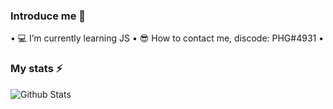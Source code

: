 ### Introduce me 👋

• 💻  I’m currently learning JS
• 😎  How to contact me, discode: PHG#4931
•

### My stats ⚡
![Github Stats](https://github-readme-stats.vercel.app/api?username=biud436&show_icons=true)
